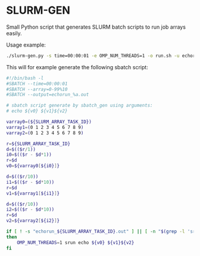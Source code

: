 SLURM-GEN
=========

Small Python script that generates SLURM batch scripts to run job arrays easily.

Usage example:

```bash
./slurm-gen.py -s time=00:00:01 -e OMP_NUM_THREADS=1 -o run.sh -u echorun -- echo [id] [0-9][0-9]
```

This will for example generate the following sbatch script:

```bash
#!/bin/bash -l
#SBATCH --time=00:00:01
#SBATCH --array=0-99%10
#SBATCH --output=echorun_%a.out

# sbatch script generate by sbatch_gen using arguments:
# echo ${v0} ${v1}${v2}

varray0=(${SLURM_ARRAY_TASK_ID})
varray1=(0 1 2 3 4 5 6 7 8 9)
varray2=(0 1 2 3 4 5 6 7 8 9)

r=${SLURM_ARRAY_TASK_ID}
d=$(($r/1))
i0=$(($r - $d*1))
r=$d
v0=${varray0[${i0}]}

d=$(($r/10))
i1=$(($r - $d*10))
r=$d
v1=${varray1[${i1}]}

d=$(($r/10))
i2=$(($r - $d*10))
r=$d
v2=${varray2[${i2}]}

if [ ! -s "echorun_${SLURM_ARRAY_TASK_ID}.out" ] || [ -n "$(grep -l 'srun: error' "echorun_${SLURM_ARRAY_TASK_ID}.out")" ]
then
    OMP_NUM_THREADS=1 srun echo ${v0} ${v1}${v2}
fi
```
